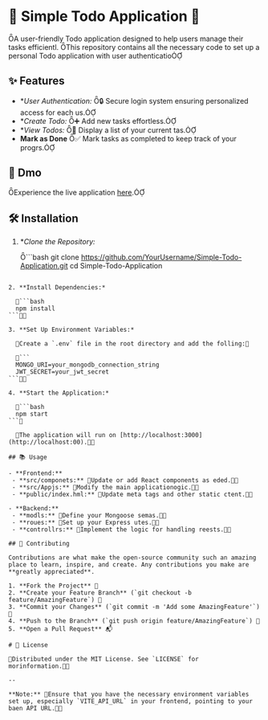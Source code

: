 # 🌟 Simple Todo Application 🌟


A user-friendly Todo application designed to help users manage their tasks efficientl. This repository contains all the necessary code to set up a personal Todo application with user authenticatio

## ✨ Features

- **User Authentication:* 🔒 Secure login system ensuring personalized access for each us.
- **Create Todo:* ➕ Add new tasks effortless.
- **View Todos:* 👀 Display a list of your current tas.
- **Mark as Done** ✅ Mark tasks as completed to keep track of your progrs.

## 🚀 Dmo

Experience the live application [here](https://simple-todo-application.onrender.m).

## 🛠️ Installation

1. **Clone the Repository:*

   ```bash
   git clone https://github.com/YourUsername/Simple-Todo-Application.git
   cd Simple-Todo-Application
 ```

2. **Install Dependencies:*

   ```bash
   npm install
 ```

3. **Set Up Environment Variables:*

   Create a `.env` file in the root directory and add the folling:

   ```
   MONGO_URI=your_mongodb_connection_string
   JWT_SECRET=your_jwt_secret
 ```

4. **Start the Application:*

   ```bash
   npm start
 ```

   The application will run on [http://localhost:3000](http://localhost:00).

## 📚 Usage

- **Frontend:**
  - **src/componets:** Update or add React components as eded.
  - **src/Appjs:** Modify the main applicationogic.
  - **public/index.hml:** Update meta tags and other static ctent.

- **Backend:**
  - **modls:** Define your Mongoose semas.
  - **roues:** Set up your Express utes.
  - **controllrs:** Implement the logic for handling reests.

## 🤝 Contributing

Contributions are what make the open-source community such an amazing place to learn, inspire, and create. Any contributions you make are **greatly appreciated**.

1. **Fork the Project** 🍴
2. **Create your Feature Branch** (`git checkout -b feature/AmazingFeature`) 🌟
3. **Commit your Changes** (`git commit -m 'Add some AmazingFeature'`) 💬
4. **Push to the Branch** (`git push origin feature/AmazingFeature`) 🚀
5. **Open a Pull Request** 📬

# 📄 License

Distributed under the MIT License. See `LICENSE` for morinformation.

--

**Note:** Ensure that you have the necessary environment variables set up, especially `VITE_API_URL` in your frontend, pointing to your baen API URL.
